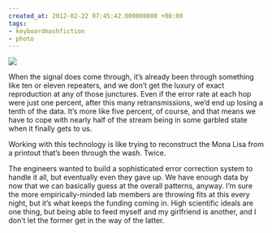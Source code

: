 ```yaml
---
created_at: 2012-02-22 07:45:42.000000000 +00:00
tags:
- keyboardmashfiction
- photo
---
```


![](/blog/media/tumblr_lzs8q0LLbB1qhcb4p.jpg)

When the signal does come through, it’s already been through something
like ten or eleven repeaters, and we don’t get the luxury of exact
reproduction at any of those junctures. Even if the error rate at each
hop were just one percent, after this many retransmissions, we’d end up
losing a tenth of the data. It’s more like five percent, of course, and
that means we have to cope with nearly half of the stream being in some
garbled state when it finally gets to us.

Working with this technology is like trying to reconstruct the Mona Lisa
from a printout that’s been through the wash. Twice.

The engineers wanted to build a sophisticated error correction system to
handle it all, but eventually even they gave up. We have enough data by
now that we can basically guess at the overall patterns, anyway. I’m
sure the more empirically-minded lab members are throwing fits at this
every night, but it’s what keeps the funding coming in. High scientific
ideals are one thing, but being able to feed myself and my girlfriend is
another, and I don’t let the former get in the way of the latter.

